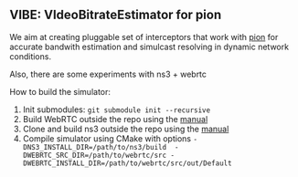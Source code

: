 ## VIBE: VIdeoBitrateEstimator for pion

We aim at creating pluggable set of interceptors that work with [pion](https://github.com/pion/webrtc) for accurate 
bandwith estimation and simulcast resolving in dynamic network conditions.

Also, there are some experiments with ns3 + webrtc

How to build the simulator:

1. Init submodules: `git submodule init --recursive`
2. Build WebRTC outside the repo using the [manual](https://webrtc.googlesource.com/src/+/refs/heads/main/docs/native-code/development/#building)
3. Clone and build ns3 outside the repo using the [manual](https://gitlab.com/nsnam/ns-3-dev#building-ns-3)
4. Compile simulator using CMake with options `-DNS3_INSTALL_DIR=/path/to/ns3/build  -DWEBRTC_SRC_DIR=/path/to/webrtc/src -DWEBRTC_INSTALL_DIR=/path/to/webrtc/src/out/Default `
